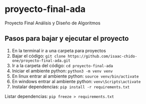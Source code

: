 # proyecto-final-ada
Proyecto Final Análisis y Diseño de  Algoritmos

## Pasos para bajar y ejecutar el proyecto
1. En la terminal ir a una carpeta para proyectos
2. Bajar el código: `git clone https://github.com/isaac-chido-one/proyecto-final-ada.git`
3. Ir a la carpeta del código: `cd proyecto-final-ada`
4. Iniciar el ambiente python: `python3 -m venv venv`
5. En linux entrar al ambiente python: `source venv/bin/activate`
6. En windows entrar al ambiente python: `venv\Scripts\activate`
7. Instalar dependencias: `pip install -r requirements.txt`

Listar dependencias: `pip freeze > requirements.txt`
